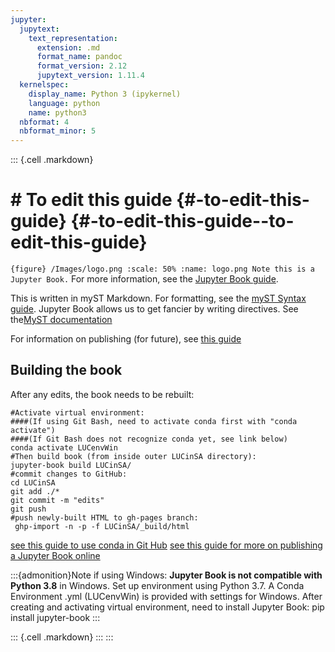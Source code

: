 ```yaml
---
jupyter:
  jupytext:
    text_representation:
      extension: .md
      format_name: pandoc
      format_version: 2.12
      jupytext_version: 1.11.4
  kernelspec:
    display_name: Python 3 (ipykernel)
    language: python
    name: python3
  nbformat: 4
  nbformat_minor: 5
---
```


::: {.cell .markdown}
# \# To edit this guide {\#-to-edit-this-guide} {#-to-edit-this-guide--to-edit-this-guide}

`{figure} /Images/logo.png :scale: 50% :name: logo.png Note this is a Jupyter Book.`
For more information, see the [Jupyter Book guide](https://jupyterbook.org/intro.html).

This is written in myST Markdown. For formatting, see the [myST Syntax guide](https://myst-parser.readthedocs.io/en/latest/syntax/syntax.html). Jupyter Book allows us to get fancier by writing directives. See the[MyST documentation](https://myst-parser.readthedocs.io/)

For information on publishing (for future), see [this guide](https://github.com/pabloinsente/jupyter-book-tutorial)

## Building the book

After any edits, the book needs to be rebuilt:

    #Activate virtual environment:
    ####(If using Git Bash, need to activate conda first with "conda activate")
    ####(If Git Bash does not recognize conda yet, see link below)
    conda activate LUCenvWin
    #Then build book (from inside outer LUCinSA directory):
    jupyter-book build LUCinSA/
    #commit changes to GitHub:
    cd LUCinSA
    git add ./*
    git commit -m "edits"
    git push
    #push newly-built HTML to gh-pages branch:
     ghp-import -n -p -f LUCinSA/_build/html

[see this guide to use conda in Git Hub](https://discuss.codecademy.com/t/setting-up-conda-in-git-bash/534473)
[see this guide for more on publishing a Jupyter Book online](https://jupyterbook.org/start/publish.html)

:::{admonition}Note if using Windows:
**Jupyter Book is not compatible with Python 3.8** in Windows. Set up environment using Python 3.7.
A Conda Environment .yml (LUCenvWin) is provided with settings for Windows. After creating and activating virtual environment,
need to install Jupyter Book: pip install jupyter-book
:::

::: {.cell .markdown}
:::
:::